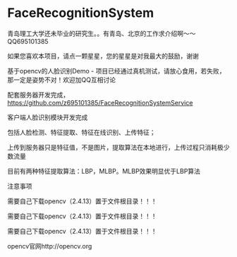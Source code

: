 # FaceRecognitionSystem

青岛理工大学还未毕业的研究生。。有青岛、北京的工作求介绍啊～～QQ695101385

如果您喜欢本项目，请点一颗星星，您的星星是对我最大的鼓励，谢谢

基于opencv的人脸识别Demo - 项目已经通过真机测试，请放心食用，若失败，那一定是姿势不对！欢迎加QQ互相讨论

配套服务器开发完成，https://github.com/z695101385/FaceRecognitionSystemService

客户端人脸识别模块开发完成

包括人脸检测、特征提取、特征在线识别、上传特征；

上传到服务器只是特征值，不是图片，提取算法在本地进行，上传过程只消耗极少数流量

目前有两种特征提取算法：LBP，MLBP。MLBP效果明显优于LBP算法

注意事项

需要自己下载opencv（2.4.13）置于文件根目录！！！

需要自己下载opencv（2.4.13）置于文件根目录！！！

需要自己下载opencv（2.4.13）置于文件根目录！！！

opencv官网http://opencv.org
